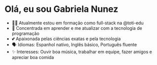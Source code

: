 # Olá, eu sou Gabriela Nunez

- 👩‍💻 Atualmente estou em formação como full-stack na @toti-edu
- 🌱 Concentrada em aprender e me atualizar com a tecnologia de programação
- 💕 Apaixonada pelas ciências exatas e pela tecnologia
- 🗣️ Idiomas: Espanhol nativo, Inglês básico, Português fluente
- ✨ Interesses: Ouvir boa música, trabalhar em equipe, fazer amigos e apreciar boa comida
